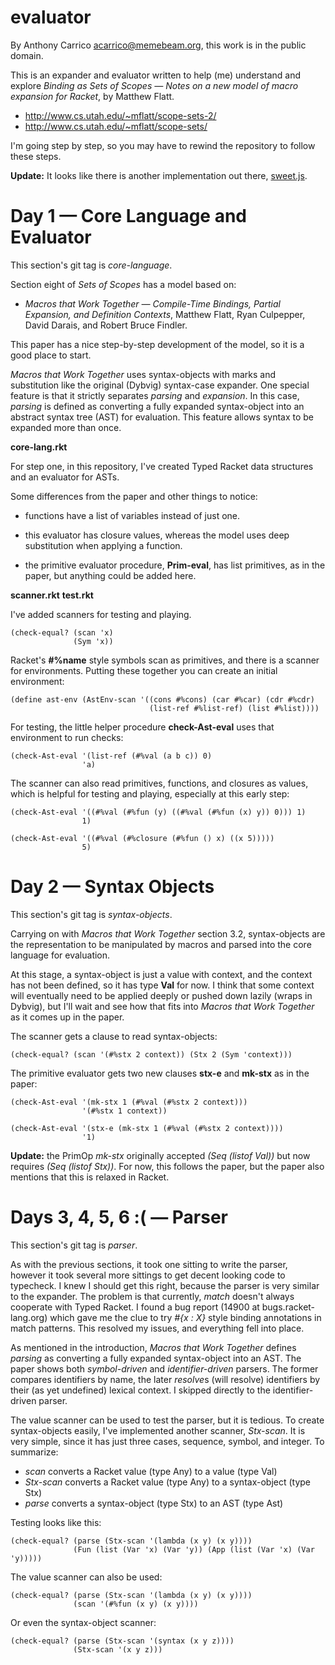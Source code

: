 # evaluator

By Anthony Carrico <acarrico@memebeam.org>, this work is in the public
domain.

This is an expander and evaluator written to help (me) understand and
explore *Binding as Sets of Scopes — Notes on a new model of macro
expansion for Racket*, by Matthew Flatt.

  * http://www.cs.utah.edu/~mflatt/scope-sets-2/
  * http://www.cs.utah.edu/~mflatt/scope-sets/

I'm going step by step, so you may have to rewind the repository to
follow these steps.

**Update:** It looks like there is another implementation out there,
  [sweet.js](https://github.com/mozilla/sweet.js/pull/461).

# Day 1 — Core Language and Evaluator

This section's git tag is *core-language*.

Section eight of *Sets of Scopes* has a model based on:

  * *Macros that Work Together — Compile-Time Bindings, Partial
  Expansion, and Definition Contexts*, Matthew Flatt, Ryan Culpepper,
  David Darais, and Robert Bruce Findler.

This paper has a nice step-by-step development of the model, so it is
a good place to start.

*Macros that Work Together* uses syntax-objects with marks and
substitution like the original (Dybvig) syntax-case expander. One
special feature is that it strictly separates *parsing* and
*expansion*. In this case, *parsing* is defined as converting a fully
expanded syntax-object into an abstract syntax tree (AST) for
evaluation. This feature allows syntax to be expanded more than once.

**core-lang.rkt**

For step one, in this repository, I've created Typed Racket data
structures and an evaluator for ASTs.

Some differences from the paper and other things to notice:

* functions have a list of variables instead of just one.

* this evaluator has closure values, whereas the model uses deep
  substitution when applying a function.

* the primitive evaluator procedure, **Prim-eval**, has list
  primitives, as in the paper, but anything could be added here.

**scanner.rkt**
**test.rkt**

I've added scanners for testing and playing.

```
(check-equal? (scan 'x)
              (Sym 'x))
```

Racket's **#%name** style symbols scan as primitives, and there is a
scanner for environments. Putting these together you can create an
initial environment:

```
(define ast-env (AstEnv-scan '((cons #%cons) (car #%car) (cdr #%cdr)
                               (list-ref #%list-ref) (list #%list))))
```

For testing, the little helper procedure **check-Ast-eval** uses that
environment to run checks:

```
(check-Ast-eval '(list-ref (#%val (a b c)) 0)
                'a)
```

The scanner can also read primitives, functions, and closures as
values, which is helpful for testing and playing, especially at this
early step:

```
(check-Ast-eval '((#%val (#%fun (y) ((#%val (#%fun (x) y)) 0))) 1)
                1)

(check-Ast-eval '((#%val (#%closure (#%fun () x) ((x 5)))))
                5)
```

# Day 2 — Syntax Objects

This section's git tag is *syntax-objects*.

Carrying on with *Macros that Work Together* section 3.2,
syntax-objects are the representation to be manipulated by macros and
parsed into the core language for evaluation.

At this stage, a syntax-object is just a value with context, and the
context has not been defined, so it has type **Val** for now. I think
that some context will eventually need to be applied deeply or pushed
down lazily (wraps in Dybvig), but I'll wait and see how that fits
into *Macros that Work Together* as it comes up in the paper.

The scanner gets a clause to read syntax-objects:

```
(check-equal? (scan '(#%stx 2 context)) (Stx 2 (Sym 'context)))
```

The primitive evaluator gets two new clauses **stx-e** and **mk-stx**
as in the paper:

```
(check-Ast-eval '(mk-stx 1 (#%val (#%stx 2 context)))
                '(#%stx 1 context))

(check-Ast-eval '(stx-e (mk-stx 1 (#%val (#%stx 2 context))))
                '1)
```

**Update:** the PrimOp *mk-stx* originally accepted *(Seq (listof
  Val))* but now requires *(Seq (listof Stx))*. For now, this follows
  the paper, but the paper also mentions that this is relaxed in
  Racket.

# Days 3, 4, 5, 6 :( — Parser

This section's git tag is *parser*.

As with the previous sections, it took one sitting to write the
parser, however it took several more sittings to get decent looking
code to typecheck. I knew I should get this right, because the parser
is very similar to the expander. The problem is that currently,
*match* doesn't always cooperate with Typed Racket. I found a bug
report (14900 at bugs.racket-lang.org) which gave me the clue to try
*#{x : X}* style binding annotations in match patterns. This resolved
my issues, and everything fell into place.

As mentioned in the introduction, *Macros that Work Together* defines
*parsing* as converting a fully expanded syntax-object into an AST.
The paper shows both *symbol-driven* and *identifier-driven* parsers.
The former compares identifiers by name, the later *resolve*s (will
resolve) identifiers by their (as yet undefined) lexical context. I
skipped directly to the identifier-driven parser.

The value scanner can be used to test the parser, but it is tedious.
To create syntax-objects easily, I've implemented another scanner,
*Stx-scan*. It is very simple, since it has just three cases,
sequence, symbol, and integer. To summarize:

  * *scan* converts a Racket value (type Any) to a
  value (type Val)
  * *Stx-scan* converts a Racket value (type Any) to a syntax-object
  (type Stx)
  * *parse* converts a syntax-object (type Stx) to an AST (type Ast)

Testing looks like this:

```
(check-equal? (parse (Stx-scan '(lambda (x y) (x y))))
              (Fun (list (Var 'x) (Var 'y)) (App (list (Var 'x) (Var 'y)))))
```

The value scanner can also be used:

```
(check-equal? (parse (Stx-scan '(lambda (x y) (x y))))
              (scan '(#%fun (x y) (x y))))
```

Or even the syntax-object scanner:

```
(check-equal? (parse (Stx-scan '(syntax (x y z))))
              (Stx-scan '(x y z)))
```
